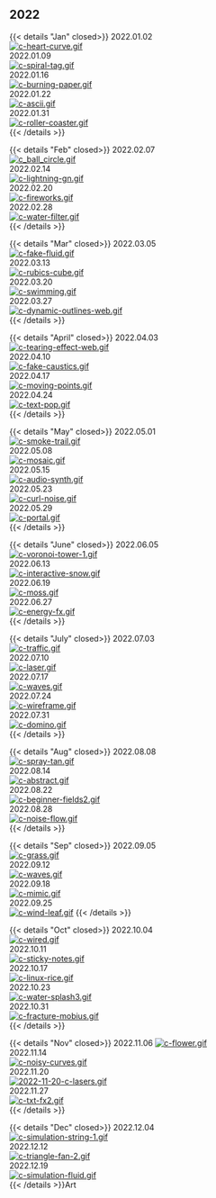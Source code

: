 
## 2022

{{< details "Jan" closed>}}
2022.01.02  
[![c-heart-curve.gif](https://i.postimg.cc/dsDDN82Q/c-heart-curve.gif)](/heart_curve/)  
2022.01.09  
[![c-spiral-tag.gif](https://i.postimg.cc/KFmK6QV0/c-spiral-tag.gif)](/spiral_tag/)  
2022.01.16  
[![c-burning-paper.gif](https://i.postimg.cc/dq3ytpDR/c-burning-paper.gif)](/burning_paper/)  
2022.01.22  
[![c-ascii.gif](https://i.postimg.cc/XnbB9hP0/c-ascii.gif)](/ascii/)  
2022.01.31  
[![c-roller-coaster.gif](https://i.postimg.cc/rM8xsK7G/c-roller-coaster.gif)](/roller_coaster/)  
{{< /details >}}

{{< details "Feb" closed>}}
2022.02.07  
[![c_ball_circle.gif](https://i.postimg.cc/3361MvYB/c_ball_circle.gif)](/ball_circle/)  
2022.02.14  
[![c-lightning-gn.gif](https://i.postimg.cc/RMX4nDyX/c-lightning-gn.gif)](/bolt/)  
2022.02.20  
[![c-fireworks.gif](https://i.postimg.cc/knhVGK84/c-fireworks.gif)](/fireworks/)  
2022.02.28  
[![c-water-filter.gif](https://i.postimg.cc/KZq81PCV/c-water-filter.gif)](/fluid_text/)  
{{< /details >}}

{{< details "Mar" closed>}}
2022.03.05  
[![c-fake-fluid.gif](https://i.postimg.cc/Dv5DBDCx/c-fake-fluid.gif)](/fake_fluid)  
2022.03.13  
[![c-rubics-cube.gif](https://i.postimg.cc/hSbyfnrv/c-rubics-cube.gif)](/rubics_cube/)  
2022.03.20  
[![c-swimming.gif](https://i.postimg.cc/4X5QZd95/c-swimming.gif)](/procedural_swimming/)  
2022.03.27  
[![c-dynamic-outlines-web.gif](https://i.postimg.cc/cWPJbfLS/c-dynamic-outlines-web.gif)](/dynamic_outlines)  
{{< /details >}}

{{< details "April" closed>}}
2022.04.03  
[![c-tearing-effect-web.gif](https://i.postimg.cc/k7JwvMJz/c-tearing-effect-web.gif)](/tearing_effect)  
2022.04.10  
[![c-fake-caustics.gif](https://i.postimg.cc/cxZc7bK1/c-fake-caustics.gif)](/fake_caustics)  
2022.04.17  
[![c-moving-points.gif](https://i.postimg.cc/VmFTC1TH/c-moving-points.gif)](/moving_points)  
2022.04.24  
[![c-text-pop.gif](https://i.postimg.cc/4ZkhdNth/c-text-pop.gif)](/text_pop)  
{{< /details >}}

{{< details "May" closed>}}
2022.05.01  
[![c-smoke-trail.gif](https://i.postimg.cc/B3zBZBhm/c-smoke-trail.gif)](/smoke_trail)  
2022.05.08  
[![c-mosaic.gif](https://i.postimg.cc/bYP5TcKy/c-mosaic.gif)](/mosaic)  
2022.05.15  
[![c-audio-synth.gif](https://i.postimg.cc/qp4s5177/c-audio-synth.gif)](/audio_synth)  
2022.05.23  
[![c-curl-noise.gif](https://i.postimg.cc/Fm45HdGL/c-curl-noise.gif)](/curl_noise)  
2022.05.29  
[![c-portal.gif](https://i.postimg.cc/KFp4LdfP/c-portal.gif)](/portal)  
{{< /details >}}

{{< details "June" closed>}}
2022.06.05  
[![c-voronoi-tower-1.gif](https://i.postimg.cc/L2Bg0prr/c-voronoi-tower-1.gif)](/voronoi)  
2022.06.13  
[![c-interactive-snow.gif](https://i.postimg.cc/qkT03dd4/c-interactive-snow.gif)](/interactive_snow)  
2022.06.19  
[![c-moss.gif](https://i.postimg.cc/nFT1BDMp/c-moss.gif)](/moss)  
2022.06.27  
[![c-energy-fx.gif](https://i.postimg.cc/6wp9XsdP/c-energy-fx.gif)](/energy_fx)  
{{< /details >}}

{{< details "July" closed>}}
2022.07.03  
[![c-traffic.gif](https://i.postimg.cc/MWQJDs65/c-traffic.gif)](/traffic)  
2022.07.10  
[![c-laser.gif](https://i.postimg.cc/5JkqvJyw/c-laser.gif)](/laser)  
2022.07.17  
[![c-waves.gif](https://i.postimg.cc/xj8zWC93/c-waves.gif)](/waves)  
2022.07.24  
[![c-wireframe.gif](https://i.postimg.cc/8TF71zQ4/c-wireframe.gif)](/linecolour)  
2022.07.31  
[![c-domino.gif](https://i.postimg.cc/05ywTGZt/c-domino.gif)](/domino)  
{{< /details >}}


{{< details "Aug" closed>}}
2022.08.08  
[![c-spray-tan.gif](https://i.postimg.cc/2rvWY9mt/c-spray-tan.gif)](/spray_tan)  
2022.08.14  
[![c-abstract.gif](https://i.postimg.cc/5xx6bHrD/c-abstract.gif)](/abstract)  
2022.08.22  
[![c-beginner-fields2.gif](https://i.postimg.cc/WjBWLG44/c-beginner-fields2.gif)](/beginner_fields)  
2022.08.28  
[![c-noise-flow.gif](https://i.postimg.cc/3rx2mmP5/c-noise-flow.gif)](/noise_flow)  
{{< /details >}}

{{< details "Sep" closed>}}
2022.09.05  
[![c-grass.gif](https://i.postimg.cc/HHvNSjKY/c-grass.gif)](/grass_abr)  
2022.09.12  
[![c-waves.gif](https://i.postimg.cc/hcgMpzWw/c-waves.gif)](/floating_leaf)  
2022.09.18  
[![c-mimic.gif](https://i.postimg.cc/VwTv1kff/c-mimic.gif)](/mimic)  
2022.09.25  
[![c-wind-leaf.gif](https://i.postimg.cc/mLGqX3N6/c-wind-leaf.gif)](/wind_leaf)
{{< /details >}}

{{< details "Oct" closed>}}
2022.10.04  
[![c-wired.gif](https://i.postimg.cc/kJkKszM8/c-wired.gif)](/wired)  
2022.10.11  
[![c-sticky-notes.gif](https://i.postimg.cc/HpkPzQJH/c-sticky-notes.gif)](/sticky_notes)  
2022.10.17  
[![c-linux-rice.gif](https://i.postimg.cc/dvwv5ct9/c-linux-rice.gif)](/rice/)  
2022.10.23  
[![c-water-splash3.gif](https://i.postimg.cc/HHtpD5wq/c-water-splash3.gif)](/water_splash/)  
2022.10.31  
[![c-fracture-mobius.gif](https://i.postimg.cc/PXwc7c4G/c-fracture-mobius.gif)](/fracture_stone/)  
{{< /details >}}

{{< details "Nov" closed>}}
2022.11.06
[![c-flower.gif](https://i.postimg.cc/Z4WP3sSp/c-flower.gif)](/texture_fx/)  
2022.11.14    
[![c-noisy-curves.gif](https://i.postimg.cc/KGjHkYK7/c-noisy-curves.gif)](/noisy_curve/)  
 2022.11.20  
[![2022-11-20-c-lasers.gif](https://i.postimg.cc/B4h1MYyZ/2022-11-20-c-lasers.gif)](/acurate_laser/)  
2022.11.27  
[![c-txt-fx2.gif](https://i.postimg.cc/HYyfkXTM/c-txt-fx2.gif)](/txt_fx/)  
{{< /details >}}

{{< details "Dec" closed>}}
2022.12.04  
[![c-simulation-string-1.gif](https://i.postimg.cc/FrkLkkX4/c-simulation-string-1.gif)](/simulation_string/)  
2022.12.12  
[![c-triangle-fan-2.gif](https://i.postimg.cc/jsHxXpP1/c-triangle-fan-2.gif)](/triangle_fan/)  
2022.12.19  
[![c-simulation-fluid.gif](https://i.postimg.cc/fZq9sSX7/c-simulation-fluid.gif)](/sim_fluid/)  
{{< /details >}}Art
